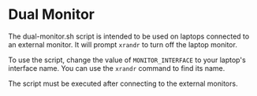 # Dual Monitor

The dual-monitor.sh script is intended to be used on laptops connected to an external monitor. It will prompt `xrandr` to turn off the laptop monitor.

To use the script, change the value of `MONITOR_INTERFACE` to your laptop's interface name. You can use the `xrandr` command to find its name.

The script must be executed after connecting to the external monitors.
